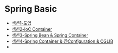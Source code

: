 # Spring Basic

* [섹션1-도입](./섹션별readme모음/섹션1-spring탄생.md)
* [섹션2-IoC Container](./섹션별readme모음/섹션2-예제만들기&객체지향원리적용.md)
* [섹션3-Spring Bean & Spring Container](./섹션별readme모음/섹션3-SpringBean&SpringContainer.md)
* [섹션4-Spring Container & @Configuration & CGLIB](./섹션별readme모음/섹션4-SingletonContainer)
* 